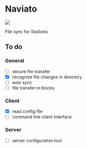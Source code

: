 # Naviato
![](https://raw.githubusercontent.com/omisys/new_aviato/master/naviato.png)

File sync for Stallions

## To do
### General
- [ ] secure file transfer
- [x] recognize file changes in directory
- [ ] auto sync
- [ ] file transfer in blocks

### Client
- [x] read config file
- [ ] command line client interface

### Server
- [ ] server configuration tool
